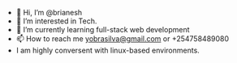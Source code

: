 - 👋 Hi, I’m @brianesh
- 👀 I’m interested in Tech.
- 🌱 I’m currently learning full-stack web development
- 📫 How to reach me yobrasilva@gmail.com or +254758489080
- I am highly conversent with linux-based environments.

<!---
brianesh/brianesh is a ✨ special ✨ repository because its `README.md` (this file) appears on your GitHub profile.
You can click the Preview link to take a look at your changes.
--->
